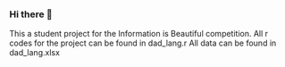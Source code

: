 ### Hi there 👋


This a student project for the Information is Beautiful competition.
All r codes for the project can be found in dad_lang.r
All data can be found in dad_lang.xlsx
